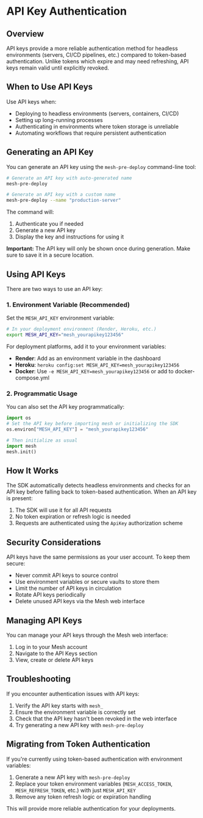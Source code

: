 # API Key Authentication

## Overview

API keys provide a more reliable authentication method for headless environments (servers, CI/CD pipelines, etc.) compared to token-based authentication. Unlike tokens which expire and may need refreshing, API keys remain valid until explicitly revoked.

## When to Use API Keys

Use API keys when:

- Deploying to headless environments (servers, containers, CI/CD)
- Setting up long-running processes
- Authenticating in environments where token storage is unreliable
- Automating workflows that require persistent authentication

## Generating an API Key

You can generate an API key using the `mesh-pre-deploy` command-line tool:

```bash
# Generate an API key with auto-generated name
mesh-pre-deploy

# Generate an API key with a custom name
mesh-pre-deploy --name "production-server"
```

The command will:
1. Authenticate you if needed
2. Generate a new API key
3. Display the key and instructions for using it

**Important:** The API key will only be shown once during generation. Make sure to save it in a secure location.

## Using API Keys

There are two ways to use an API key:

### 1. Environment Variable (Recommended)

Set the `MESH_API_KEY` environment variable:

```bash
# In your deployment environment (Render, Heroku, etc.)
export MESH_API_KEY="mesh_yourapikey123456"
```

For deployment platforms, add it to your environment variables:
- **Render**: Add as an environment variable in the dashboard
- **Heroku**: `heroku config:set MESH_API_KEY=mesh_yourapikey123456`
- **Docker**: Use `-e MESH_API_KEY=mesh_yourapikey123456` or add to docker-compose.yml

### 2. Programmatic Usage

You can also set the API key programmatically:

```python
import os
# Set the API key before importing mesh or initializing the SDK
os.environ["MESH_API_KEY"] = "mesh_yourapikey123456"

# Then initialize as usual
import mesh
mesh.init()
```

## How It Works

The SDK automatically detects headless environments and checks for an API key before falling back to token-based authentication. When an API key is present:

1. The SDK will use it for all API requests
2. No token expiration or refresh logic is needed
3. Requests are authenticated using the `ApiKey` authorization scheme

## Security Considerations

API keys have the same permissions as your user account. To keep them secure:

- Never commit API keys to source control
- Use environment variables or secure vaults to store them
- Limit the number of API keys in circulation
- Rotate API keys periodically 
- Delete unused API keys via the Mesh web interface

## Managing API Keys

You can manage your API keys through the Mesh web interface:

1. Log in to your Mesh account
2. Navigate to the API Keys section
3. View, create or delete API keys

## Troubleshooting

If you encounter authentication issues with API keys:

1. Verify the API key starts with `mesh_`
2. Ensure the environment variable is correctly set
3. Check that the API key hasn't been revoked in the web interface
4. Try generating a new API key with `mesh-pre-deploy`

## Migrating from Token Authentication

If you're currently using token-based authentication with environment variables:

1. Generate a new API key with `mesh-pre-deploy`
2. Replace your token environment variables (`MESH_ACCESS_TOKEN`, `MESH_REFRESH_TOKEN`, etc.) with just `MESH_API_KEY`
3. Remove any token refresh logic or expiration handling

This will provide more reliable authentication for your deployments.
